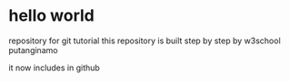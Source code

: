 # hello world
repository for git tutorial
this repository is built step by step by w3school putanginamo

it now includes in github
